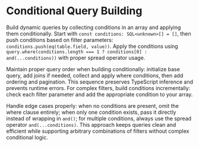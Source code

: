 # Conditional Query Building

Build dynamic queries by collecting conditions in an array and applying them conditionally. Start with `const conditions: SQL<unknown>[] = []`, then push conditions based on filter parameters: `conditions.push(eq(table.field, value))`. Apply the conditions using `query.where(conditions.length === 1 ? conditions[0] : and(...conditions))` with proper spread operator usage.

Maintain proper query order when building conditionally: initialize base query, add joins if needed, collect and apply where conditions, then add ordering and pagination. This sequence preserves TypeScript inference and prevents runtime errors. For complex filters, build conditions incrementally: check each filter parameter and add the appropriate condition to your array.

Handle edge cases properly: when no conditions are present, omit the where clause entirely; when only one condition exists, pass it directly instead of wrapping in `and()`; for multiple conditions, always use the spread operator `and(...conditions)`. This approach keeps queries clean and efficient while supporting arbitrary combinations of filters without complex conditional logic.